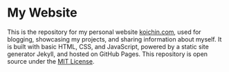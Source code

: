 # My Website

This is the repository for my personal website [koichin.com](https://koichin.com), used for blogging, showcasing my projects, and sharing information about myself. It is built with basic HTML, CSS, and JavaScript, powered by a static site generator Jekyll, and hosted on GitHub Pages. This repository is open source under the [MIT License](LICENSE).
